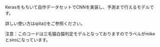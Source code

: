 
Kerasをもちいて自作データセットでCNNを実装し、予測まで行えるモデルです。

詳しい使い方はqiita()をご参照ください。

注意：このコードは三毛猫白猫判定モデルとなっておりますのでラベルがmikeとsiroになっています。
